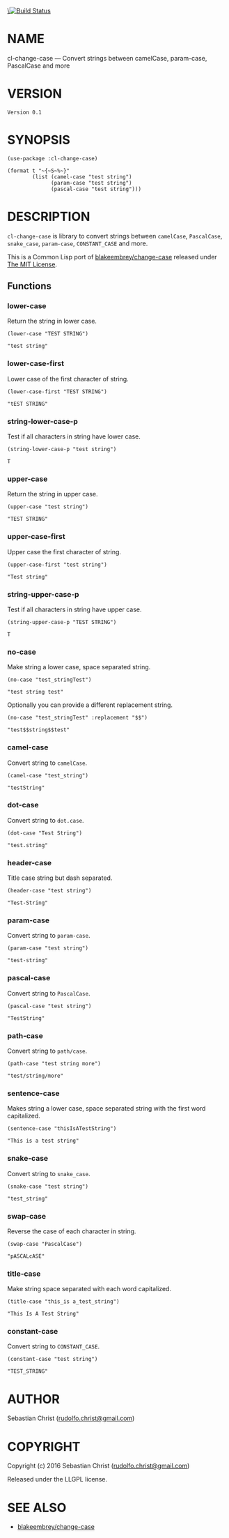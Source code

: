 [\\![Build Status](<https://travis-ci.org/rudolfochrist/cl-change-case.svg?branch=master>)](<https://travis-ci.org/rudolfochrist/cl-change-case>)

# NAME

cl-change-case &#x2014; Convert strings between camelCase, param-case, PascalCase and more

# VERSION

    Version 0.1

# SYNOPSIS

    (use-package :cl-change-case)
    
    (format t "~{~S~%~}"
            (list (camel-case "test string")
                  (param-case "test string")
                  (pascal-case "test string")))

# DESCRIPTION

`cl-change-case` is library to convert strings between `camelCase`, `PascalCase`, `snake_case`, `param-case`,
`CONSTANT_CASE` and more. 

This is a Common Lisp port of [blakeembrey/change-case](https://github.com/blakeembrey/change-case) released under [The MIT License](https://opensource.org/licenses/MIT). 

## Functions

### lower-case

Return the string in lower case.

    (lower-case "TEST STRING")

    "test string"

### lower-case-first

Lower case of the first character of string.

    (lower-case-first "TEST STRING")

    "tEST STRING"

### string-lower-case-p

Test if all characters in string have lower case.

    (string-lower-case-p "test string")

    T

### upper-case

Return the string in upper case.

    (upper-case "test string")

    "TEST STRING"

### upper-case-first

Upper case the first character of string.

    (upper-case-first "test string")

    "Test string"

### string-upper-case-p

Test if all characters in string have upper case.

    (string-upper-case-p "TEST STRING")

    T

### no-case

Make string a lower case, space separated string. 

    (no-case "test_stringTest")

    "test string test"

Optionally you can provide a different replacement string.

    (no-case "test_stringTest" :replacement "$$")

    "test$$string$$test"

### camel-case

Convert string to `camelCase`.

    (camel-case "test_string")

    "testString"

### dot-case

Convert string to `dot.case`.

    (dot-case "Test String")

    "test.string"

### header-case

Title case string but dash separated.

    (header-case "test string")

    "Test-String"

### param-case

Convert string to `param-case`.

    (param-case "test string")

    "test-string"

### pascal-case

Convert string to `PascalCase`.

    (pascal-case "test string")

    "TestString"

### path-case

Convert string to `path/case`.

    (path-case "test string more")

    "test/string/more"

### sentence-case

Makes string a lower case, space separated string with the first word capitalized.

    (sentence-case "thisIsATestString")

    "This is a test string"

### snake-case

Convert string to `snake_case`.

    (snake-case "test string")

    "test_string"

### swap-case

Reverse the case of each character in string.

    (swap-case "PascalCase")

    "pASCALcASE"

### title-case

Make string space separated with each word capitalized.

    (title-case "this_is a_test_string")

    "This Is A Test String"

### constant-case

Convert string to `CONSTANT_CASE`.

    (constant-case "test string")

    "TEST_STRING"

# AUTHOR

Sebastian Christ (<rudolfo.christ@gmail.com>)

# COPYRIGHT

Copyright (c) 2016 Sebastian Christ (rudolfo.christ@gmail.com)

Released under the LLGPL license.

# SEE ALSO

-   [blakeembrey/change-case](https://github.com/blakeembrey/change-case)
